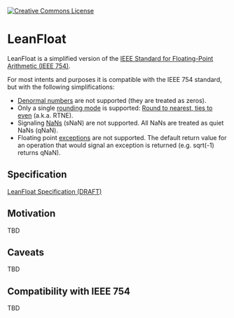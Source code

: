 [![Creative Commons License](https://i.creativecommons.org/l/by/4.0/88x31.png)](https://creativecommons.org/licenses/by/4.0/)

# LeanFloat

LeanFloat is a simplified version of the [IEEE Standard for Floating-Point Arithmetic (IEEE 754)](https://en.wikipedia.org/wiki/IEEE_754).

For most intents and purposes it is compatible with the IEEE 754 standard, but with the following simplifications:

* [Denormal numbers](https://en.wikipedia.org/wiki/Denormal_number) are not supported (they are treated as zeros).
* Only a single [rounding mode](https://en.wikipedia.org/wiki/IEEE_754#Rounding_rules) is supported: [Round to nearest, ties to even](https://en.wikipedia.org/wiki/Rounding#Round_half_to_even) (a.k.a. RTNE).
* Signaling [NaNs](https://en.wikipedia.org/wiki/NaN) (sNaN) are not supported. All NaNs are treated as quiet NaNs (qNaN).
* Floating point [exceptions](https://en.wikipedia.org/wiki/IEEE_754#Exception_handling) are not supported. The default return value for an operation that would signal an exception is returned (e.g. sqrt(-1) returns qNaN).

## Specification

[LeanFloat Specification (DRAFT)](LeanFloat.md)

## Motivation

TBD

## Caveats

TBD

## Compatibility with IEEE 754

TBD

